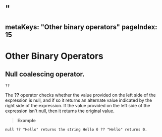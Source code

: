 # "
metaKeys: "Other binary operators"
pageIndex: 15
---
# Other Binary Operators

## Null coalescing operator.

``??``

 The **??** operator checks whether the value provided on the left side of the expression is null, and if so it returns an alternate value indicated by the right side of the expression. If the value provided on the left side of the expression isn't null, then it returns the original value.
 
 >**Example** 
 >
 ```
 null ?? "Hello" returns the string Hello 0 ?? "Hello" returns 0.
 ```

